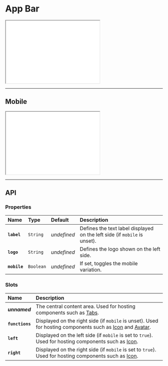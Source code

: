 # App Bar


<iframe src="./assets/demos/app-bar/main.html" height="200px"></iframe>

---

## Mobile

<iframe src="./assets/demos/app-bar/mobile.html" height="200px"></iframe>

---

## API

### Properties

| Name | Type | Default | Description |
| :-- | :-- | :-- | :-- |
| **`label`** | `String` | _undefined_ | Defines the text label displayed on the left side (if `mobile` is unset). |
| **`logo`** | `String` | _undefined_ | Defines the logo shown on the left side. |
| **`mobile`** | `Boolean` | _undefined_ | If set, toggles the mobile variation. |

### Slots

| Name | Description |
| :-- | :-- |
| **_unnamed_** | The central content area. Used for hosting components such as  [Tabs](/components/tabs). |
| **`functions`** | Displayed on the right side (if `mobile` is unset). Used for hosting components such as [Icon](/components/icon) and [Avatar](/components/avatar). |
| **`left`** | Displayed on the left side (if `mobile` is set to `true`). Used for hosting components such as [Icon](/components/icon). |
| **`right`** | Displayed on the right side (if `mobile` is set to `true`). Used for hosting components such as [Icon](/components/icon). |